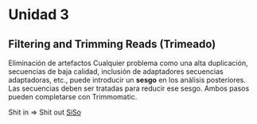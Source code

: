 
# Unidad 3

## Filtering and Trimming Reads (Trimeado)

Eliminación de artefactos 
Cualquier problema como una alta duplicación, secuencias de baja calidad, inclusión de adaptadores
secuencias adaptadoras, etc., puede introducir un **sesgo** en los análisis posteriores. Las secuencias deben ser
tratadas para reducir ese sesgo. Ambos pasos pueden completarse con Trimmomatic.

Shit in => Shit out [SiSo](https://www.urbandictionary.com/define.php?term=siso) 
